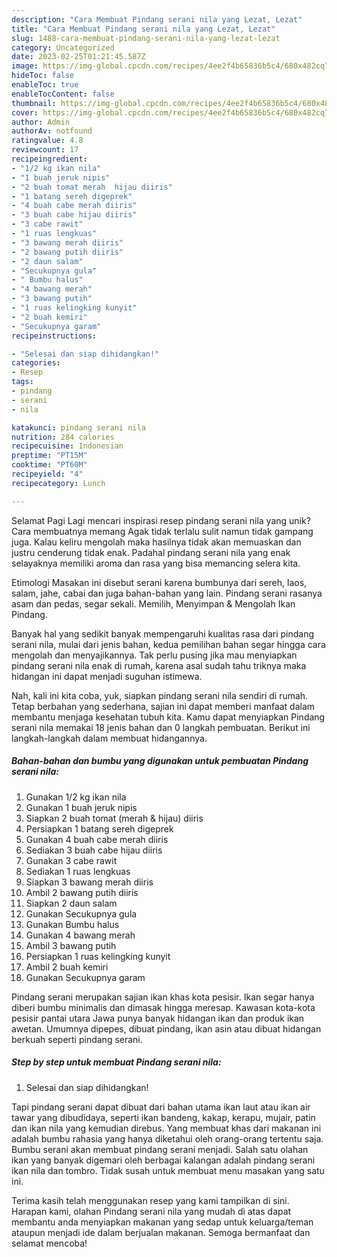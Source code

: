 ```yaml
---
description: "Cara Membuat Pindang serani nila yang Lezat, Lezat"
title: "Cara Membuat Pindang serani nila yang Lezat, Lezat"
slug: 1488-cara-membuat-pindang-serani-nila-yang-lezat-lezat
category: Uncategorized
date: 2023-02-25T01:21:45.587Z
image: https://img-global.cpcdn.com/recipes/4ee2f4b65836b5c4/680x482cq70/pindang-serani-nila-foto-resep-utama.jpg
hideToc: false
enableToc: true
enableTocContent: false
thumbnail: https://img-global.cpcdn.com/recipes/4ee2f4b65836b5c4/680x482cq70/pindang-serani-nila-foto-resep-utama.jpg
cover: https://img-global.cpcdn.com/recipes/4ee2f4b65836b5c4/680x482cq70/pindang-serani-nila-foto-resep-utama.jpg
author: Admin
authorAv: notfound
ratingvalue: 4.8
reviewcount: 17
recipeingredient:
- "1/2 kg ikan nila"
- "1 buah jeruk nipis"
- "2 buah tomat merah  hijau diiris"
- "1 batang sereh digeprek"
- "4 buah cabe merah diiris"
- "3 buah cabe hijau diiris"
- "3 cabe rawit"
- "1 ruas lengkuas"
- "3 bawang merah diiris"
- "2 bawang putih diiris"
- "2 daun salam"
- "Secukupnya gula"
- " Bumbu halus"
- "4 bawang merah"
- "3 bawang putih"
- "1 ruas kelingking kunyit"
- "2 buah kemiri"
- "Secukupnya garam"
recipeinstructions:

- "Selesai dan siap dihidangkan!"
categories:
- Resep
tags:
- pindang
- serani
- nila

katakunci: pindang serani nila 
nutrition: 284 calories
recipecuisine: Indonesian
preptime: "PT15M"
cooktime: "PT60M"
recipeyield: "4"
recipecategory: Lunch

---
```



Selamat Pagi Lagi mencari inspirasi resep pindang serani nila yang unik? Cara membuatnya memang Agak tidak terlalu sulit namun tidak gampang juga. Kalau keliru mengolah maka hasilnya tidak akan memuaskan dan justru cenderung tidak enak. Padahal pindang serani nila yang enak selayaknya memiliki aroma dan rasa yang bisa memancing selera kita.


Etimologi Masakan ini disebut serani karena bumbunya dari sereh, laos, salam, jahe, cabai dan juga bahan-bahan yang lain. Pindang serani rasanya asam dan pedas, segar sekali. Memilih, Menyimpan &amp; Mengolah Ikan Pindang.

Banyak hal yang sedikit banyak mempengaruhi kualitas rasa dari pindang serani nila, mulai dari jenis bahan, kedua pemilihan bahan segar hingga cara mengolah dan menyajikannya. Tak perlu pusing jika mau menyiapkan pindang serani nila enak di rumah, karena asal sudah tahu triknya maka hidangan ini dapat menjadi suguhan istimewa.


Nah, kali ini kita coba, yuk, siapkan pindang serani nila sendiri di rumah. Tetap berbahan yang sederhana, sajian ini dapat memberi manfaat dalam membantu menjaga kesehatan tubuh kita. Kamu dapat menyiapkan Pindang serani nila memakai 18 jenis bahan dan 0 langkah pembuatan. Berikut ini langkah-langkah dalam membuat hidangannya.

<!--inarticleads1-->

##### Bahan-bahan dan bumbu yang digunakan untuk pembuatan Pindang serani nila:

1. Gunakan 1/2 kg ikan nila
1. Gunakan 1 buah jeruk nipis
1. Siapkan 2 buah tomat (merah &amp; hijau) diiris
1. Persiapkan 1 batang sereh digeprek
1. Gunakan 4 buah cabe merah diiris
1. Sediakan 3 buah cabe hijau diiris
1. Gunakan 3 cabe rawit
1. Sediakan 1 ruas lengkuas
1. Siapkan 3 bawang merah diiris
1. Ambil 2 bawang putih diiris
1. Siapkan 2 daun salam
1. Gunakan Secukupnya gula
1. Gunakan  Bumbu halus
1. Gunakan 4 bawang merah
1. Ambil 3 bawang putih
1. Persiapkan 1 ruas kelingking kunyit
1. Ambil 2 buah kemiri
1. Gunakan Secukupnya garam


Pindang serani merupakan sajian ikan khas kota pesisir. Ikan segar hanya diberi bumbu minimalis dan dimasak hingga meresap. Kawasan kota-kota pesisir pantai utara Jawa punya banyak hidangan ikan dan produk ikan awetan. Umumnya dipepes, dibuat pindang, ikan asin atau dibuat hidangan berkuah seperti pindang serani. 

<!--inarticleads2-->

##### Step by step untuk membuat Pindang serani nila:


1. Selesai dan siap dihidangkan!

Tapi pindang serani dapat dibuat dari bahan utama ikan laut atau ikan air tawar yang dibudidaya, seperti ikan bandeng, kakap, kerapu, mujair, patin dan ikan nila yang kemudian direbus. Yang membuat khas dari makanan ini adalah bumbu rahasia yang hanya diketahui oleh orang-orang tertentu saja. Bumbu serani akan membuat pindang serani menjadi. Salah satu olahan ikan yang banyak digemari oleh berbagai kalangan adalah pindang serani ikan nila dan tombro. Tidak susah untuk membuat menu masakan yang satu ini. 

Terima kasih telah menggunakan resep yang kami tampilkan di sini. Harapan kami, olahan Pindang serani nila yang mudah di atas dapat membantu anda menyiapkan makanan yang sedap untuk keluarga/teman ataupun menjadi ide dalam berjualan makanan. Semoga bermanfaat dan selamat mencoba!

